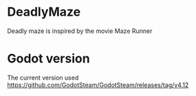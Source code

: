 # DeadlyMaze
Deadly maze is inspired by the movie Maze Runner

# Godot version
The current version used
https://github.com/GodotSteam/GodotSteam/releases/tag/v4.12
